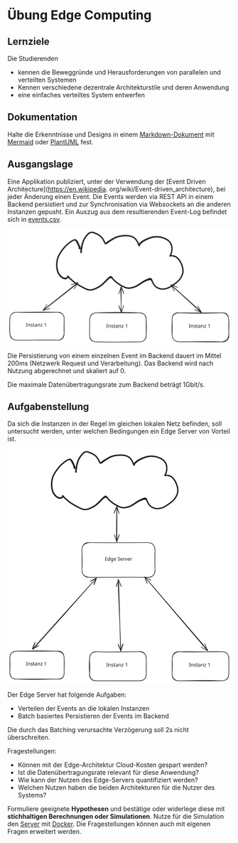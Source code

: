 # Übung Edge Computing

## Lernziele

Die Studierenden

- kennen die Beweggründe und Herausforderungen von parallelen und verteilten Systemen
- Kennen verschiedene dezentrale Architekturstile und deren Anwendung
- eine einfaches verteiltes System entwerfen

## Dokumentation

Halte die Erkenntnisse und Designs in einem [Markdown-Dokument](https://www.markdownguide.org/)
mit [Mermaid](https://mermaid.js.org/) oder [PlantUML](https://plantuml.com/de/) fest.

## Ausgangslage

Eine Applikation publiziert, unter der Verwendung der [Event Driven Architecture](https://en.wikipedia.
org/wiki/Event-driven_architecture), bei jeder Änderung einen Event. Die Events werden via REST API in einem Backend
persistiert und zur Synchronisation via Websockets an die anderen Instanzen gepusht. Ein Auszug aus dem resultierenden
Event-Log befindet sich in [events.csv](events.csv).

![CloudArchitecture.svg](Images/CloudArchitecture.svg)

Die Persistierung von einem einzelnen Event im Backend dauert im Mittel 200ms (Netzwerk Request und Verarbeitung). Das
Backend wird nach Nutzung abgerechnet und skaliert auf 0.

Die maximale Datenübertragungsrate zum Backend beträgt 1Gbit/s.

## Aufgabenstellung

Da sich die Instanzen in der Regel im gleichen lokalen Netz befinden, soll untersucht werden, unter welchen Bedingungen
ein Edge Server von Vorteil ist.

![EdgeArchitecture.svg](Images/EdgeArchitecture.svg)

Der Edge Server hat folgende Aufgaben:

- Verteilen der Events an die lokalen Instanzen
- Batch basiertes Persistieren der Events im Backend

Die durch das Batching verursachte Verzögerung soll 2s nicht überschreiten.

Fragestellungen:

- Können mit der Edge-Architektur Cloud-Kosten gespart werden?
- Ist die Datenübertragungsrate relevant für diese Anwendung?
- Wie kann der Nutzen des Edge-Servers quantifiziert werden?
- Welchen Nutzen haben die beiden Architekturen für die Nutzer des Systems?

Formuliere geeignete **Hypothesen** und bestätige oder widerlege diese mit **stichhaltigen Berechnungen oder
Simulationen**. Nutze für die Simulation den [Server](server.go) mit [Docker](Dockerfile). Die Fragestellungen können
auch mit eigenen Fragen erweitert werden.
